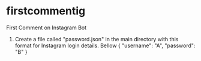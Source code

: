 # firstcommentig
First Comment on Instagram Bot

1. Create a file called "password.json" in the main directory with this format
   for Instagram login details. Bellow
   {
    "username": "A",
    "password": "B"
   }
